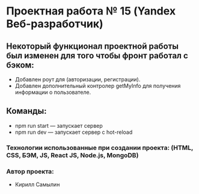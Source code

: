 # Проектная работа № 15 (Yandex Beб-разработчик) 

## Некоторый функционал проектной работы был изменен для того чтобы фронт работал с бэком:
* Добавлен роут для (авторизации, регистрации).
* Добавлен дополнительный контролер getMyInfo для получения информации о пользователе.

## Команды:
* npm run start — запускает сервер   
* npm run dev — запускает сервер с hot-reload

### Технологии использованные при создании проекта: (HTML, CSS, БЭМ, JS, React JS, Node.js, MongoDB)

### Автор проекта:
* Кирилл Самылин
